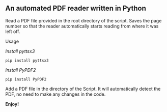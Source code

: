 ## An automated PDF reader written in Python

Read a PDF file provided in the root directory of the script.
Saves the page number so that the reader automatically starts reading from where it was left off.

Usage

_Install pyttsx3_
  
    pip install pyttsx3
  
_Install PyPDF2_
  
    pip install PyPDF2
  
Add a PDF file in the directory of the Script. 
It will automatically detect the PDF, no need to make any changes in the code.

**Enjoy!**
